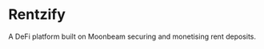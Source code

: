 # Rentzify
A DeFi platform built on Moonbeam securing and monetising rent deposits. 
#

##

###

####

#####

######
